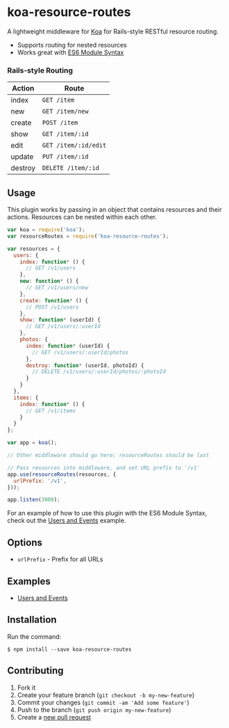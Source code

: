 # koa-resource-routes

A lightweight middleware for [Koa](http://koajs.com/) for Rails-style RESTful resource routing.

* Supports routing for nested resources
* Works great with [ES6 Module Syntax](http://www.2ality.com/2014/09/es6-modules-final.html)

### Rails-style Routing

| **Action** | **Route**            |
|------------|----------------------|
| index      | `GET /item`          |
| new        | `GET /item/new`      |
| create     | `POST /item`         |
| show       | `GET /item/:id`      |
| edit       | `GET /item/:id/edit` |
| update     | `PUT /item/:id`      |
| destroy    | `DELETE /item/:id`   |

## Usage

This plugin works by passing in an object that contains resources and their actions. Resources can
be nested within each other.

```js
var koa = require('koa');
var resourceRoutes = require('koa-resource-routes');

var resources = {
  users: {
    index: function* () {
      // GET /v1/users
    },
    new: function* () {
      // GET /v1/users/new
    },
    create: function* () {
      // POST /v1/users
    },
    show: function* (userId) {
      // GET /v1/users/:userId
    },
    photos: {
      index: function* (userId) {
        // GET /v1/users/:userId/photos
      },
      destroy: function* (userId, photoId) {
        // DELETE /v1/users/:userId/photos/:photoId
      }
    }
  },
  items: {
    index: function* () {
      // GET /v1/items
    }
  }
};

var app = koa();

// Other middleware should go here; resourceRoutes should be last

// Pass resources into middleware, and set URL prefix to '/v1'
app.use(resourceRoutes(resources, {
  urlPrefix: '/v1',
}));

app.listen(3000);
```

For an example of how to use this plugin with the ES6 Module Syntax, check out the
[Users and Events](./examples/users-and-events) example.

## Options

* `urlPrefix` - Prefix for all URLs

## Examples

* [Users and Events](./examples/users-and-events)

## Installation

Run the command:

    $ npm install --save koa-resource-routes

## Contributing

1. Fork it
2. Create your feature branch (`git checkout -b my-new-feature`)
3. Commit your changes (`git commit -am 'Add some feature'`)
4. Push to the branch (`git push origin my-new-feature`)
5. Create a [new pull request](../../pull/new/master)
